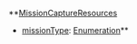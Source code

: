 **[MissionCaptureResources](VanillaMissionCaptureResources.md)
  * [missionType](VanillamissionType.md): [Enumeration](Enumeration.md)**
